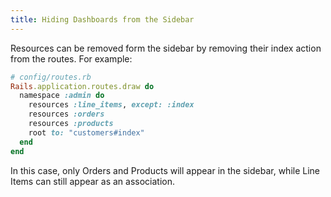 ```yaml
---
title: Hiding Dashboards from the Sidebar
---
```


Resources can be removed form the sidebar by removing their index action from the routes. For example:

```ruby
# config/routes.rb
Rails.application.routes.draw do
  namespace :admin do
    resources :line_items, except: :index
    resources :orders
    resources :products
    root to: "customers#index"
  end
end
```

In this case, only Orders and Products will appear in the sidebar, while Line Items can still appear as an association.
